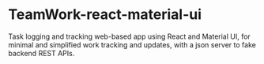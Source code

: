 # TeamWork-react-material-ui
Task logging and tracking web-based app using React and Material UI, for minimal and simplified work tracking and updates, with a json server to fake backend REST APIs.
